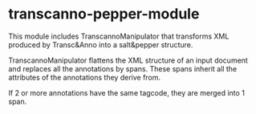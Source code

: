 # transcanno-pepper-module

This module includes TranscannoManipulator that transforms XML produced by Transc&Anno into a salt&pepper structure.

TranscannoManipulator flattens the XML structure of an input document and replaces all the annotations by spans. These spans inherit all the attributes of the annotations they derive from.

If 2 or more annotations have the same tagcode, they are merged into 1 span.
